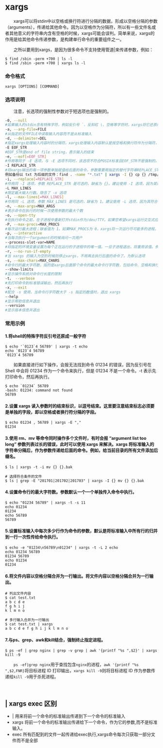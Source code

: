 # xargs

　　xargs可以将stdin中以空格或换行符进行分隔的数据，形成以空格分隔的参数（arguments），传递给其他命令。因为以空格作为分隔符，所以有一些文件名或者其他意义的字符串内含有空格的时候，xargs可能会误判。简单来说，xargs的作用是给其他命令传递参数，是构建单行命令的重要组件之一。

　　之所以要用到xargs，是因为很多命令不支持使用管道|来传递参数，例如：

```shell
$ find /sbin -perm +700 | ls -l
$ find /sbin -perm +700 | xargs ls -l
```

### 命令格式

```shell
xargs [OPTIONS] [COMMAND]
```

### 选项说明

　　注意，长选项的强制性参数对于短选项也是强制的。

```bash
-0, --null
#如果输入的stdin含有特殊字符，例如反引号 `、反斜杠 \、空格等字符时，xargs将它还原成一般字符。为默认选项
-a, --arg-file=FILE
#从指定的文件FILE中读取输入内容而不是从标准输入
-d, --delimiter=DEL
#指定xargs处理输入内容时的分隔符。xargs处理输入内容默认是按空格和换行符作为分隔符，输出arguments时按空格分隔
-E EOF_STR
#EOF_STR是end of file string，表示输入的结束
-e, --eof[=EOF_STR]
#作用等同于 -E 选项，与 -E 选项不同时，该选项不符合POSIX标准且EOF_STR不是强制的。如果没有EOF_STR则表示输入没有结束符
-I REPLACE_STR
#将xargs输出的每一项参数单独赋值给后面的命令，参数需要用指定的替代字符串REPLACE_STR代替。REPLACE_STR可以使用{} $ @ 等符号，其主要作用是当xargs command后有多个参数时，调整参数位置。
例如备份以 txt 为后缀的文件：find . -name "*.txt" | xargs -I {} cp {} /tmp/{}.bak
-i, --replace[=REPLACE_STR]
#作用同 -I 选项，参数 REPLACE_STR 是可选的，缺省为 {}。建议使用 -I 选项，因为其符合 POSIX
-L MAX_LINES
#限定最大输入行数。隐含了 -x 选项
-l, --max-lines[=MAX_LINES]
#作用同 -L 选项，参数 MAX_LINES 是可选的，缺省为 1。建议使用 -L 选项，因为其符合 POSIX 标准
-n, --max-args=MAX_ARGS
#表示命令在执行的时候一次使用参数的最大个数
-o, --open-tty
#在执行命令之前，在子进程中重新打开stdin作为/dev/TTY。如果您希望xargs运行交互式应用程序，这是非常有用的
-P, --max-procs=MAX_PROCS
#每次运行最大进程；缺省值为 1。如果MAX_PROCS为 0，xargs将一次运行尽可能多的进程。一般和-n或-L选项一起使用
-p, --interactive
#当每次执行一个argument的时候询问一次用户
--process-slot-var=NAME
#将指定的环境变量设置为每个正在运行的子进程中的唯一值。一旦子进程退出，将重用该值。例如，这可以用于初始负荷分配方案
-r, --no-run-if-empty
#当 xargs 的输入为空的时候则停止xargs，不用再去执行后面的命令了。为默认选项
-s, --max-chars=MAX_CHARS
#命令行的最大字符数，指的是xargs后面那个命令的最大命令行字符数，包括命令、空格和换行符。每个参数单独传入xargs后面的命令
--show-limits
#显示操作系统对命令行长度的限制
-t， --verbose
#先打印命令到标准错误输出，然后再执行
-x, --exit
#配合 -s 使用，当命令行字符数大于 -s 指定的数值时，退出 xargs
--help
#显示帮助信息并退出
--version
#显示版本信息并退出
```

### 常用示例

#### 1.将shell的特殊字符反引号还原成一般字符

```shell
$ echo '`0123`4 56789' | xargs -t echo
echo `0123`4 56789
`0123`4 56789
```

　　如果直接进行如下操作，会报无法找到命令 01234 的错误，因为反引号在 Shell 中会将 01234 作为一个命令来执行，但是 01234 不是一个命令。-t 表示先打印命令，然后再执行。

```shell
$ echo `01234` 56789
-bash: 01234: command not found
56789
```

#### 2.设置 xargs 读入参数时的结束标识，以逗号结束。这里要注意结束标志必须要是单独的字段，即以空格或者换行符分隔的字段。

```shell
$ echo 01234 , 56789 | xargs -E ","
01234
```

#### 3.使用 rm、mv 等命令同时操作多个文件时，有时会报 “argument list too long” 参数列表过长的错误，此时可以使用 xargs 来解决。xargs 将标准输入的字符串分隔后，作为参数传递给后面的命令。例如，给当前目录的所有文件添加后缀名。

```shell
$ ls | xargs -t -i mv {} {}.bak

# 选择符合条件的文件
$ ls | grep -E "201701|201702|201703" | xargs -I {} mv {} {}.bak
```

#### 4.设置命令行的最大字符数。参数默认一个一个单独传入命令中执行。

```shell
$ echo "01234 56789" | xargs -t -s 11
echo 01234
01234
echo 56789
56789
```

#### 5.设置标准输入中每次多少行作为命令的参数，默认是将标准输入中所有行的归并到一行一次性传给命令执行。

```shell
$ echo -e "01234\n56789\n01234" | xargs -t -L 2 echo
echo 01234 56789
01234 56789
echo 01234
01234
```

#### 6.将文件内容以空格分隔合并为一行输出。将文件内容以空格分隔合并为一行输出。

```shell
# 列出文件内容
$ cat test.txt
a b c d e
f g h i j
k l m n o

# 多行输入合并为一行输出
$ cat test.txt | xargs
a b c d e f g h i j k l m n o
```

#### 7.与ps、grep、awk和kill结合，强制终止指定进程。

```shell
$ ps -ef | grep nginx | grep -v grep | awk '{printf "%s ",$2}' | xargs kill -9
```

　　​`ps -ef|grep nginx`​用于查找包含`nginx`​的进程，`awk '{printf "%s ",$2,FNR}`​将目标进程 ID 打印输出，`xargs kill -9`​则将目标进程 ID 作为参数传递给`kill -9`​用于杀死进程。

　　‍

## | xargs exec 区别

* |          用来将前一个命令的标准输出传递到下一个命令的标准输入
* xargs   将前一个命令的标准输出传递给下一个命令，作为它的参数,而不是标准输入。
* exec     所有匹配到的文件一起传递给exec执行,xargs命令每次只获取一部分文件而不是全部

　　‍
